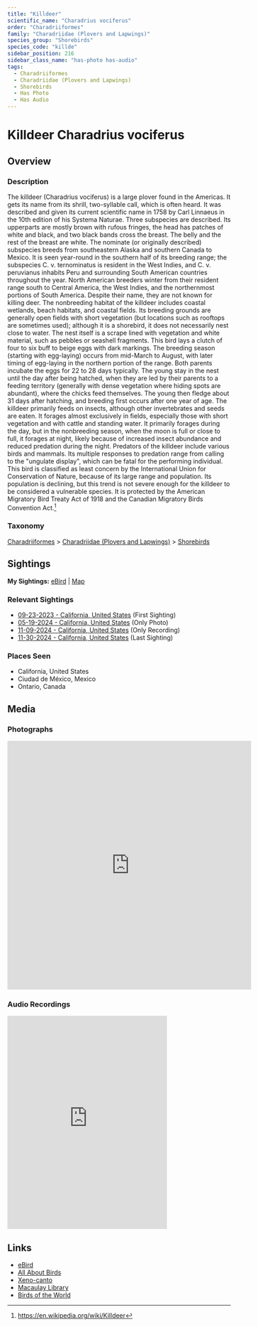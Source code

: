 ```yaml
---
title: "Killdeer"
scientific_name: "Charadrius vociferus"
order: "Charadriiformes"
family: "Charadriidae (Plovers and Lapwings)"
species_group: "Shorebirds"
species_code: "killde"
sidebar_position: 216
sidebar_class_name: "has-photo has-audio"
tags: 
  - Charadriiformes
  - Charadriidae (Plovers and Lapwings)
  - Shorebirds
  - Has Photo
  - Has Audio
---
```


# Killdeer <span className='sci_name'>Charadrius vociferus</span>

## Overview

### Description
The killdeer (Charadrius vociferus) is a large plover found in the Americas. It gets its name from its shrill, two-syllable call, which is often heard. It was described and given its current scientific name in 1758 by Carl Linnaeus in the 10th edition of his Systema Naturae. Three subspecies are described. Its upperparts are mostly brown with rufous fringes, the head has patches of white and black, and two black bands cross the breast. The belly and the rest of the breast are white. The nominate (or originally described) subspecies breeds from southeastern Alaska and southern Canada to Mexico. It is seen year-round in the southern half of its breeding range; the subspecies C. v. ternominatus is resident in the West Indies, and C. v. peruvianus inhabits Peru and surrounding South American countries throughout the year. North American breeders winter from their resident range south to Central America, the West Indies, and the northernmost portions of South America. Despite their name, they are not known for killing deer.
The nonbreeding habitat of the killdeer includes coastal wetlands, beach habitats, and coastal fields. Its breeding grounds are generally open fields with short vegetation (but locations such as rooftops are sometimes used); although it is a shorebird, it does not necessarily nest close to water. The nest itself is a scrape lined with vegetation and white material, such as pebbles or seashell fragments. This bird lays a clutch of four to six buff to beige eggs with dark markings. The breeding season (starting with egg-laying) occurs from mid-March to August, with later timing of egg-laying in the northern portion of the range. Both parents incubate the eggs for 22 to 28 days typically. The young stay in the nest until the day after being hatched, when they are led by their parents to a feeding territory (generally with dense vegetation where hiding spots are abundant), where the chicks feed themselves. The young then fledge about 31 days after hatching, and breeding first occurs after one year of age.
The killdeer primarily feeds on insects, although other invertebrates and seeds are eaten. It forages almost exclusively in fields, especially those with short vegetation and with cattle and standing water. It primarily forages during the day, but in the nonbreeding season, when the moon is full or close to full, it forages at night, likely because of increased insect abundance and reduced predation during the night. Predators of the killdeer include various birds and mammals. Its multiple responses to predation range from calling to the "ungulate display", which can be fatal for the performing individual. This bird is classified as least concern by the International Union for Conservation of Nature, because of its large range and population. Its population is declining, but this trend is not severe enough for the killdeer to be considered a vulnerable species. It is protected by the American Migratory Bird Treaty Act of 1918 and the Canadian Migratory Birds Convention Act.[^1]

[^1]: https://en.wikipedia.org/wiki/Killdeer

### Taxonomy
[Charadriiformes](/tags/charadriiformes) > [Charadriidae (Plovers and Lapwings)](/tags/charadriidae-plovers-and-lapwings) > [Shorebirds](/tags/shorebirds)


## Sightings

**My Sightings:** [eBird](https://ebird.org/lifelist?r=world&time=life&spp=killde) | [Map](/map?species_code=killde)

### Relevant Sightings

* [09-23-2023 - California, United States](https://ebird.org/checklist/S150584251) (First Sighting)
* [05-19-2024 - California, United States](https://ebird.org/checklist/S177365803) (Only Photo)
* [11-09-2024 - California, United States](https://ebird.org/checklist/S202974271) (Only Recording)
* [11-30-2024 - California, United States](https://ebird.org/checklist/S204074627) (Last Sighting)

### Places Seen

* California, United States
* Ciudad de México, Mexico
* Ontario, Canada



## Media
### Photographs
<iframe src="https://macaulaylibrary.org/asset/627868905/embed" width="550" height="560" frameborder="0" allowfullscreen></iframe>

### Audio Recordings
<iframe src="https://macaulaylibrary.org/asset/626557748/embed" width="360" height="480" frameborder="0" allowfullscreen></iframe>

## Links
* [eBird](https://ebird.org/species/killde) 
* [All About Birds](https://www.allaboutbirds.org/guide/killde) 
* [Xeno-canto](https://www.xeno-canto.org/species/charadrius-vociferus) 
* [Macaulay Library](https://search.macaulaylibrary.org/catalog?taxonCode=killde&sort=rating_rank_desc)
* [Birds of the World](https://birdsoftheworld.org/bow/species/killde)
